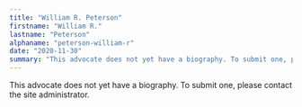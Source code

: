 ```yaml
---
title: "William R. Peterson"
firstname: "William R."
lastname: "Peterson"
alphaname: "peterson-william-r"
date: "2020-11-30"
summary: "This advocate does not yet have a biography. To submit one, please contact the site administrator."
---
```

This advocate does not yet have a biography. To submit one, please contact the site administrator.

